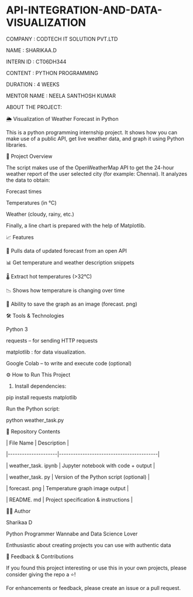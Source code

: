 # API-INTEGRATION-AND-DATA-VISUALIZATION

COMPANY : CODTECH IT SOLUTION PVT.LTD

NAME : SHARIKAA.D

INTERN ID : CT06DH344

CONTENT : PYTHON PROGRAMMING

DURATION : 4 WEEKS

MENTOR NAME : NEELA SANTHOSH KUMAR

ABOUT THE PROJECT:

🌦 Visualization of Weather Forecast in Python

This is a python programming internship project. It shows how you can make use of a public API, get live weather data, and graph it using Python libraries.

📌 Project Overview

The script makes use of the OpenWeatherMap API to get the 24-hour weather report of the user selected city (for example: Chennai). It analyzes the data to obtain:

Forecast times

Temperatures (in °C)

Weather (cloudy, rainy, etc.)

Finally, a line chart is prepared with the help of Matplotlib.

📈 Features

🔗 Pulls data of updated forecast from an open API

📊 Get temperature and weather description snippets

🌡 Extract hot temperatures (>32°C)

📉 Shows how temperature is changing over time

💾 Ability to save the graph as an image (forecast. png)

🛠 Tools & Technologies

Python 3

requests – for sending HTTP requests

matplotlib : for data visualization.

Google Colab – to write and execute code (optional)

⚙ How to Run This Project

1. Install dependencies:

pip install requests matplotlib

Run the Python script:

python weather_task.py

📁 Repository Contents

| File Name | Description |

|---------------------|------------------------------------------|

| weather_task. ipynb | Jupyter notebook with code + output |

| weather_task. py | Version of the Python script (optional) |

| forecast. png | Temperature graph image output |

| README. md | Project specification & instructions |

👩‍💻 Author

Sharikaa D

Python Programmer Wannabe and Data Science Lover

Enthusiastic about creating projects you can use with authentic data

🌟 Feedback & Contributions

If you found this project interesting or use this in your own projects, please consider giving the repo a ⭐️!

For enhancements or feedback, please create an issue or a pull request.

